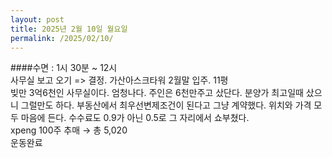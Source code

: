 ```yaml
---
layout: post
title: 2025년 2월 10일 월요일
permalink: /2025/02/10/
---
```

####수면 : 1시 30분 ~ 12시<br/>
사무실 보고 오기 => 결정. 가산아스크타워 2월말 입주. 11평<br/>
빚만 3억6천인 사무실이다. 엄청나다. 주인은 6천만주고 샀단다. 분양가 최고일때 샀으니 그럴만도 하다. 부동산에서 최우선변제조건이 된다고 그냥 계약했다. 위치와 가격 모두 마음에 든다. 수수료도 0.9가 아닌 0.5로 그 자리에서 쇼부쳤다.<br/>
xpeng 100주 추매 → 총 5,020<br/>
운동완료